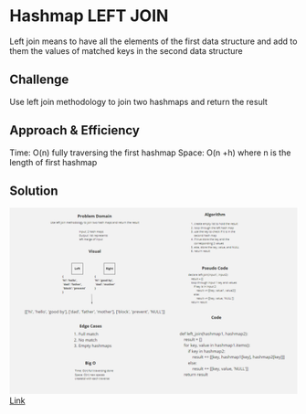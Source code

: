 # Hashmap LEFT JOIN
Left join means to have all the elements of the first data structure and add to them the values of matched keys in the second data structure

## Challenge
Use left join methodology to join two hashmaps and return the result

## Approach & Efficiency
Time: O(n) fully traversing the first hashmap
Space: O(n +h) where n is the length of first hashmap

## Solution
![left_join](left_join.png)
[Link](https://webwhiteboard.com/board/GAnQPoKwJYC9De82IpdG9n90J75W2610/)